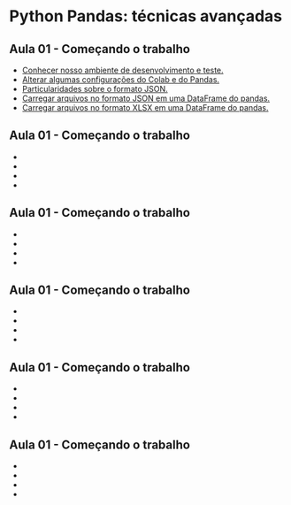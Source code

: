 # Python Pandas: técnicas avançadas

## Aula 01 - Começando o trabalho
* [Conhecer nosso ambiente de desenvolvimento e teste.](#)
* [Alterar algumas configurações do Colab e do Pandas.](#)
* [Particularidades sobre o formato JSON.](#)
* [Carregar arquivos no formato JSON em uma DataFrame do pandas.](#)
* [Carregar arquivos no formato XLSX em uma DataFrame do pandas.](#)

## Aula 01 - Começando o trabalho
* [](#)
* [](#)
* [](#)
* [](#)

## Aula 01 - Começando o trabalho
* [](#)
* [](#)
* [](#)
* [](#)

## Aula 01 - Começando o trabalho
* [](#)
* [](#)
* [](#)
* [](#)

## Aula 01 - Começando o trabalho
* [](#)
* [](#)
* [](#)
* [](#)

## Aula 01 - Começando o trabalho
* [](#)
* [](#)
* [](#)
* [](#)